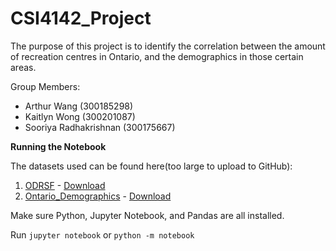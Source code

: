 # CSI4142_Project
The purpose of this project is to identify the correlation between the amount of recreation centres in Ontario, and the demographics in those certain areas.

Group Members:
 - Arthur Wang (300185298)
 - Kaitlyn Wong (300201087)
 - Sooriya Radhakrishnan (300175667)

**Running the Notebook**

The datasets used can be found here(too large to upload to GitHub):
1. [ODRSF](https://www.statcan.gc.ca/en/lode/databases/odrsf) - [Download](https://www150.statcan.gc.ca/n1/en/pub/21-26-0002/2021001/ODRSF_v1.0.zip)
2. [Ontario_Demographics](https://www12.statcan.gc.ca/census-recensement/2021/dp-pd/prof/details/download-telecharger.cfm?Lang=E) - [Download](https://www12.statcan.gc.ca/census-recensement/2021/dp-pd/prof/details/download-telecharger/comp/GetFile.cfm?Lang=E&FILETYPE=CSV&GEONO=021)

Make sure Python, Jupyter Notebook, and Pandas are all installed.

Run `jupyter notebook` or `python -m notebook`
